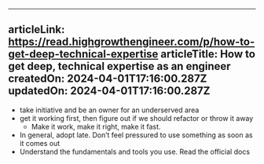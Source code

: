 -----------------------
articleLink: https://read.highgrowthengineer.com/p/how-to-get-deep-technical-expertise
articleTitle: How to get deep, technical expertise as an engineer
createdOn: 2024-04-01T17:16:00.287Z
updatedOn: 2024-04-01T17:16:00.287Z
-----------------------

- take initiative and be an owner for an underserved area
- get it working first, then figure out if we should refactor or throw it away
  - Make it work, make it right, make it fast.
- In general, adopt late. Don’t feel pressured to use something as soon as it comes out
- Understand the fundamentals and tools you use. Read the official docs